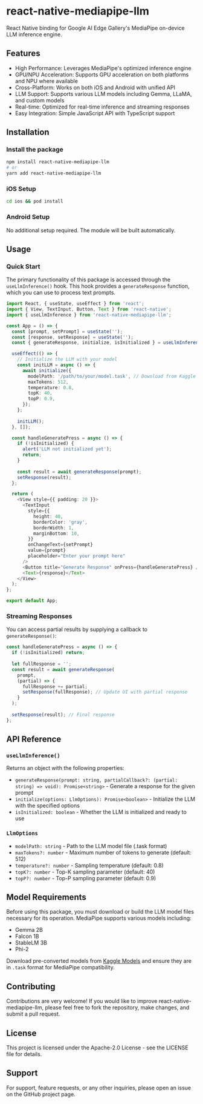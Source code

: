 # react-native-mediapipe-llm

React Native binding for Google AI Edge Gallery's MediaPipe on-device LLM inference engine.

## Features

- High Performance: Leverages MediaPipe's optimized inference engine
- GPU/NPU Acceleration: Supports GPU acceleration on both platforms and NPU where available
- Cross-Platform: Works on both iOS and Android with unified API
- LLM Support: Supports various LLM models including Gemma, LLaMA, and custom models
- Real-time: Optimized for real-time inference and streaming responses
- Easy Integration: Simple JavaScript API with TypeScript support

## Installation

### Install the package

```bash
npm install react-native-mediapipe-llm
# or
yarn add react-native-mediapipe-llm
```

### iOS Setup

```bash
cd ios && pod install
```

### Android Setup

No additional setup required. The module will be built automatically.

## Usage

### Quick Start

The primary functionality of this package is accessed through the `useLlmInference()` hook. This hook provides a `generateResponse` function, which you can use to process text prompts.

```typescript
import React, { useState, useEffect } from 'react';
import { View, TextInput, Button, Text } from 'react-native';
import { useLlmInference } from 'react-native-mediapipe-llm';

const App = () => {
  const [prompt, setPrompt] = useState('');
  const [response, setResponse] = useState('');
  const { generateResponse, initialize, isInitialized } = useLlmInference();

  useEffect(() => {
    // Initialize the LLM with your model
    const initLLM = async () => {
      await initialize({
        modelPath: '/path/to/your/model.task', // Download from Kaggle Models
        maxTokens: 512,
        temperature: 0.8,
        topK: 40,
        topP: 0.9,
      });
    };
    
    initLLM();
  }, []);

  const handleGeneratePress = async () => {
    if (!isInitialized) {
      alert('LLM not initialized yet');
      return;
    }
    
    const result = await generateResponse(prompt);
    setResponse(result);
  };

  return (
    <View style={{ padding: 20 }}>
      <TextInput
        style={{
          height: 40,
          borderColor: 'gray',
          borderWidth: 1,
          marginBottom: 10,
        }}
        onChangeText={setPrompt}
        value={prompt}
        placeholder="Enter your prompt here"
      />
      <Button title="Generate Response" onPress={handleGeneratePress} />
      <Text>{response}</Text>
    </View>
  );
};

export default App;
```

### Streaming Responses

You can access partial results by supplying a callback to `generateResponse()`:

```typescript
const handleGeneratePress = async () => {
  if (!isInitialized) return;
  
  let fullResponse = '';
  const result = await generateResponse(
    prompt,
    (partial) => {
      fullResponse += partial;
      setResponse(fullResponse); // Update UI with partial response
    }
  );
  
  setResponse(result); // Final response
};
```

## API Reference

### `useLlmInference()`

Returns an object with the following properties:

- `generateResponse(prompt: string, partialCallback?: (partial: string) => void): Promise<string>` - Generate a response for the given prompt
- `initialize(options: LlmOptions): Promise<boolean>` - Initialize the LLM with the specified options
- `isInitialized: boolean` - Whether the LLM is initialized and ready to use

### `LlmOptions`

- `modelPath: string` - Path to the LLM model file (.task format)
- `maxTokens?: number` - Maximum number of tokens to generate (default: 512)
- `temperature?: number` - Sampling temperature (default: 0.8)
- `topK?: number` - Top-K sampling parameter (default: 40)
- `topP?: number` - Top-P sampling parameter (default: 0.9)

## Model Requirements

Before using this package, you must download or build the LLM model files necessary for its operation. MediaPipe supports various models including:

- Gemma 2B
- Falcon 1B
- StableLM 3B
- Phi-2

Download pre-converted models from [Kaggle Models](https://www.kaggle.com/models) and ensure they are in `.task` format for MediaPipe compatibility.

## Contributing

Contributions are very welcome! If you would like to improve react-native-mediapipe-llm, please feel free to fork the repository, make changes, and submit a pull request.

## License

This project is licensed under the Apache-2.0 License - see the LICENSE file for details.

## Support

For support, feature requests, or any other inquiries, please open an issue on the GitHub project page.